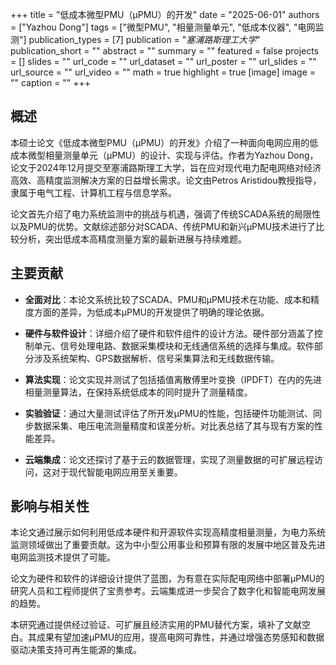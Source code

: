 +++
title = "低成本微型PMU（μPMU）的开发"
date = "2025-06-01"
authors = ["Yazhou Dong"]
tags = ["微型PMU", "相量测量单元", "低成本仪器", "电网监测"]
publication_types = [7]
publication = "_塞浦路斯理工大学_"
publication_short = ""
abstract = ""
summary = ""
featured = false
projects = []
slides = ""
url_code = ""
url_dataset = ""
url_poster = ""
url_slides = ""
url_source = ""
url_video = ""
math = true
highlight = true
[image]
image = ""
caption = ""
+++

## 概述

本硕士论文《低成本微型PMU（μPMU）的开发》介绍了一种面向电网应用的低成本微型相量测量单元（μPMU）的设计、实现与评估。作者为Yazhou Dong，论文于2024年12月提交至塞浦路斯理工大学，旨在应对现代电力配电网络对经济高效、高精度监测解决方案的日益增长需求。论文由Petros Aristidou教授指导，隶属于电气工程、计算机工程与信息学系。

论文首先介绍了电力系统监测中的挑战与机遇，强调了传统SCADA系统的局限性以及PMU的优势。文献综述部分对SCADA、传统PMU和新兴μPMU技术进行了比较分析，突出低成本高精度测量方案的最新进展与持续难题。

## 主要贡献

- **全面对比**：本论文系统比较了SCADA、PMU和μPMU技术在功能、成本和精度方面的差异，为低成本μPMU的开发提供了明确的理论依据。

- **硬件与软件设计**：详细介绍了硬件和软件组件的设计方法。硬件部分涵盖了控制单元、信号处理电路、数据采集模块和无线通信系统的选择与集成。软件部分涉及系统架构、GPS数据解析、信号采集算法和无线数据传输。

- **算法实现**：论文实现并测试了包括插值离散傅里叶变换（IPDFT）在内的先进相量测量算法，在保持系统低成本的同时提升了测量精度。

- **实验验证**：通过大量测试评估了所开发μPMU的性能，包括硬件功能测试、同步数据采集、电压电流测量精度和误差分析。对比表总结了其与现有方案的性能差异。

- **云端集成**：论文还探讨了基于云的数据管理，实现了测量数据的可扩展远程访问，这对于现代智能电网应用至关重要。

## 影响与相关性

本论文通过展示如何利用低成本硬件和开源软件实现高精度相量测量，为电力系统监测领域做出了重要贡献。这为中小型公用事业和预算有限的发展中地区普及先进电网监测技术提供了可能。

论文为硬件和软件的详细设计提供了蓝图，为有意在实际配电网络中部署μPMU的研究人员和工程师提供了宝贵参考。云端集成进一步契合了数字化和智能电网发展的趋势。

本研究通过提供经过验证、可扩展且经济实用的PMU替代方案，填补了文献空白。其成果有望加速μPMU的应用，提高电网可靠性，并通过增强态势感知和数据驱动决策支持可再生能源的集成。
